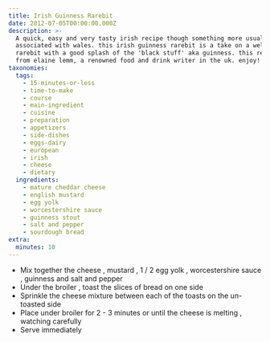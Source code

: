 ```yaml
---
title: Irish Guinness Rarebit
date: 2012-07-05T00:00:00.000Z
description: >-
  A quick, easy and very tasty irish recipe though something more usually
  associated with wales. this irish guinness rarebit is a take on a welsh
  rarebit with a good splash of the 'black stuff' aka guinness. this recipe is
  from elaine lemm, a renowned food and drink writer in the uk. enjoy!
taxonomies:
  tags:
    - 15-minutes-or-less
    - time-to-make
    - course
    - main-ingredient
    - cuisine
    - preparation
    - appetizers
    - side-dishes
    - eggs-dairy
    - european
    - irish
    - cheese
    - dietary
  ingredients:
    - mature cheddar cheese
    - english mustard
    - egg yolk
    - worcestershire sauce
    - guinness stout
    - salt and pepper
    - sourdough bread
extra:
  minutes: 10
---
```

 - Mix together the cheese , mustard , 1 / 2 egg yolk , worcestershire sauce , guinness and salt and pepper
 - Under the broiler , toast the slices of bread on one side
 - Sprinkle the cheese mixture between each of the toasts on the un-toasted side
 - Place under broiler for 2 - 3 minutes or until the cheese is melting , watching carefully
 - Serve immediately
